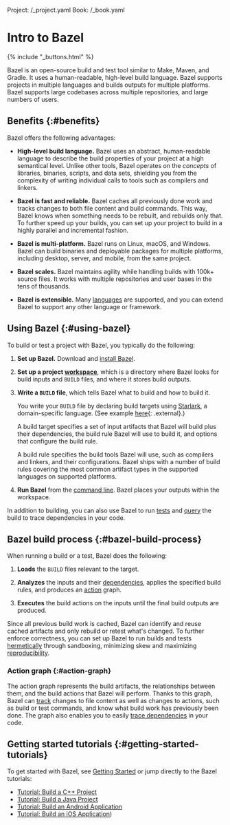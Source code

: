 Project: /_project.yaml
Book: /_book.yaml

# Intro to Bazel

{% include "_buttons.html" %}

Bazel is an open-source build and test tool similar to Make, Maven, and Gradle.
It uses a human-readable, high-level build language. Bazel supports projects in
multiple languages and builds outputs for multiple platforms. Bazel supports
large codebases across multiple repositories, and large numbers of users.

## Benefits {:#benefits}

Bazel offers the following advantages:

*   **High-level build language.** Bazel uses an abstract, human-readable
    language to describe the build properties of your project at a high
    semantical level. Unlike other tools, Bazel operates on the *concepts*
    of libraries, binaries, scripts, and data sets, shielding you from the
    complexity of writing individual calls to tools such as compilers and
    linkers.

*   **Bazel is fast and reliable.** Bazel caches all previously done work and
    tracks changes to both file content and build commands. This way, Bazel
    knows when something needs to be rebuilt, and rebuilds only that. To further
    speed up your builds, you can set up your project to build in a  highly
    parallel and incremental fashion.

*   **Bazel is multi-platform.** Bazel runs on Linux, macOS, and Windows. Bazel
    can build binaries and deployable packages for multiple platforms, including
    desktop, server, and mobile, from the same project.

*   **Bazel scales.** Bazel maintains agility while handling builds with 100k+
    source files. It works with multiple repositories and user bases in the tens
    of thousands.

*   **Bazel is extensible.** Many [languages](/rules) are
    supported, and you can extend Bazel to support any other language or
    framework.

## Using Bazel {:#using-bazel}

To build or test a project with Bazel, you typically do the following:

1.  **Set up Bazel.** Download and [install Bazel](/install).

2.  **Set up a project [workspace](/concepts/build-ref#workspaces)**, which is a
    directory where Bazel looks for build inputs and `BUILD` files, and where it
    stores build outputs.

3.  **Write a `BUILD` file**, which tells Bazel what to build and how to
    build it.

    You write your `BUILD` file by declaring build targets using
    [Starlark](/rules/language), a domain-specific language. (See example
    [here](https://github.com/bazelbuild/bazel/blob/master/examples/cpp/BUILD){: .external}.)

    A build target specifies a set of input artifacts that Bazel will build plus
    their dependencies, the build rule Bazel will use to build it, and options
    that configure the build rule.

    A build rule specifies the build tools Bazel will use, such as compilers and
    linkers, and their configurations. Bazel ships with a number of build rules
    covering the most common artifact types in the supported languages on
    supported platforms.

4. **Run Bazel** from the [command line](/reference/command-line-reference). Bazel
   places your outputs within the workspace.

In addition to building, you can also use Bazel to run
[tests](/reference/test-encyclopedia) and [query](//query/guide) the build
to trace dependencies in your code.

## Bazel build process {:#bazel-build-process}

When running a build or a test, Bazel does the following:

1.  **Loads** the `BUILD` files relevant to the target.

2.  **Analyzes** the inputs and their
    [dependencies](/concepts/dependencies), applies the specified build
    rules, and produces an [action](/extending/concepts#evaluation-model)
    graph.

3.  **Executes** the build actions on the inputs until the final build outputs
    are produced.

Since all previous build work is cached, Bazel can identify and reuse cached
artifacts and only rebuild or retest what's changed. To further enforce
correctness, you can set up Bazel to run builds and tests
[hermetically](/basics/hermeticity) through sandboxing, minimizing skew
and maximizing [reproducibility](/run/build#correct-incremental-rebuilds).

### Action graph {:#action-graph}

The action graph represents the build artifacts, the relationships between them,
and the build actions that Bazel will perform. Thanks to this graph, Bazel can
[track](/run/build#build-consistency) changes to
file content as well as changes to actions, such as build or test commands, and
know what build work has previously been done. The graph also enables you to
easily [trace dependencies](//query/guide) in your code.

## Getting started tutorials {:#getting-started-tutorials}

To get started with Bazel, see [Getting Started](/start/) or jump
directly to the Bazel tutorials:

*   [Tutorial: Build a C++ Project](/start/cpp)
*   [Tutorial: Build a Java Project](/start/java)
*   [Tutorial: Build an Android Application](/start/android-app )
*   [Tutorial: Build an iOS Application](/start/ios-app))
